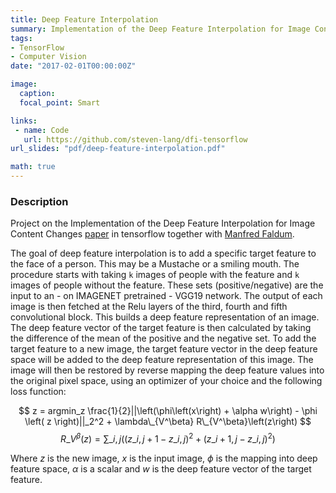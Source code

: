 ```yaml
---
title: Deep Feature Interpolation
summary: Implementation of the Deep Feature Interpolation for Image Content Changes in TensorFlow
tags:
- TensorFlow
- Computer Vision
date: "2017-02-01T00:00:00Z"

image:
  caption: 
  focal_point: Smart

links:
 - name: Code
   url: https://github.com/steven-lang/dfi-tensorflow
url_slides: "pdf/deep-feature-interpolation.pdf"

math: true
---
```


### Description

Project on the Implementation of the Deep Feature Interpolation for Image
Content Changes [paper](https://arxiv.org/abs/1611.05507) in tensorflow together
with [Manfred Faldum](https://www.numerik.mathematik.uni-mainz.de/manfred-faldum/).

The goal of deep feature interpolation is to add a specific target feature to
the face of a person. This may be a Mustache or a smiling mouth. The procedure
starts with taking `k` images of people with the feature and `k` images of
people without the feature. These sets (positive/negative) are the input to an -
on IMAGENET pretrained - VGG19 network. The output of each image is then fetched
at the Relu layers of the third, fourth and fifth convolutional block. This
builds a deep feature representation of an image. The deep feature vector of the
target feature is then calculated by taking the difference of the mean of the
positive and the negative set. To add the target feature to a new image, the
target feature vector in the deep feature space will be added to the deep
feature representation of this image. The image will then be restored by reverse
mapping the deep feature values into the original pixel space, using an
optimizer of your choice and the following loss function:   

$$
z = argmin_z \frac{1}{2}||\left(\phi\left(x\right) + \alpha w\right) - \phi \left( z \right)||_2^2 + \lambda\_{V^\beta} R\_{V^\beta}\left(z\right)
$$
$$
R\_{V^\beta}\left(z\right) = \sum\_{i,j}\left( \left(z\_{i,j+1} - z\_{i,j}\right)^2   + \left(z\_{i+1,j} - z\_{i,j}\right)^2 \right)
$$


Where $z$ is the new image, $x$ is the input image, $\phi$ is the mapping into deep feature space, $\alpha$ is a scalar and $w$ is the deep feature vector of the target feature.
